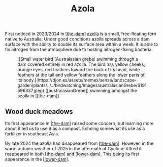 ﻿---
backlinks:
- title: Plants
  url: /sense/landscape-garden/plants/plants.html
tags:
- azolla
- ferns
- wood-duck-meadows
- plant
- native
title: Azola
type: plants
---
First noticed in 2023/2024 in [[the-dam]] [azolla](https://agriculture.vic.gov.au/farm-management/water/managing-dams/azolla-growth-in-farm-dams) is a small, free-floating fern native to Australia. Under good conditions azolla spreads across a dam surface with the ability to double its surface area within a week. It is able to fix nitrogen from the atmosphere due to hosting nitrogen-fixing bacteria.

<figure markdown>
![Small water bird (Australasian grebe) swimming through a dam covered entirely in red azolla. The bird has yellow cheeks, orange eyes, red feathers toward the back of its head, white feathers at the tail and yellow feathers along the lower parts of its body.](https://djon.es/assets/memex/sense/landscape-garden/plants/../../birdwatching/images/australasianGrebe/S191596337.jpeg)
<caption>[[australasianGrebe]] swimming amongst the azolla in [[the-dam]]</caption>
</figure>

## Wood duck meadows

Its first appearance in [[the-dam]] raised some concern, but learning more about it led us to use it as a compost. Echoing somewhat its use as a fertilizer in southeast Asia.

By late 2024 the azolla had disappeared from [[the-dam]]. However, in the warm autumn weather of 2025 in the aftermath of Cyclone Alfred it reappeared in both [[the-dam]] and [[lower-dam]]. This being its first appearance in the [[lower-dam]].




[//begin]: # "Autogenerated link references for markdown compatibility"
[the-dam]: ../the-dam "The Dam"
[lower-dam]: ../lower-dam "The lower dam"
[//end]: # "Autogenerated link references"
